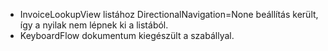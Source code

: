 - InvoiceLookupView listához DirectionalNavigation=None beállítás került, így a nyilak nem lépnek ki a listából.
- KeyboardFlow dokumentum kiegészült a szabállyal.
